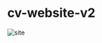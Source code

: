 # cv-website-v2
![site](https://github.com/MuzafferKaya/cv-website-v2/assets/54667635/a3b593a8-6b6b-42e7-a2f1-ea9a56835814)
